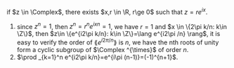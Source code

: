 if $z \in \Complex$, there exists $x,r \in \R, r\ge 0$ such that $z=re^{ix}$. 
1. since $z^n=1$, then $z^n=r^ne^{ixn}=1$, we have $r=1$ and $x \in \{2\pi k/n: k\in \Z\}$, then $z\in \{e^{i2\pi k/n}: k\in \Z\}=\lang e^{i2\pi /n} \rang$, it is easy to verify the order of $\lang e^{i2\pi /n} \rang$ is $n$, we have the nth roots of unity form a cyclic subgroup of $\Complex ^{\times}$ of order $n$.
2. $\prod _{k=1}^n e^{i2\pi k/n}=e^{i\pi (n-1)}=(-1)^{n+1}$.